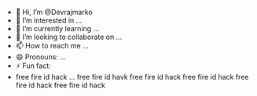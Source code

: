 - 👋 Hi, I’m @Devrajmarko
- 👀 I’m interested in ...
- 🌱 I’m currently learning ...
- 💞️ I’m looking to collaborate on ...
- 📫 How to reach me ...
- 😄 Pronouns: ...
- ⚡ Fun fact:
- free fire id hack ...
free fire id havk
free fire id hack
free fire id hack
free fire id hack
free fire id hack

<!---
Devrajmarko/Devrajmarko is a ✨ special ✨ repository because its `README.md` (this file) appears on your GitHub profile.
You can click the Preview link to take a look at your changes.
--->
